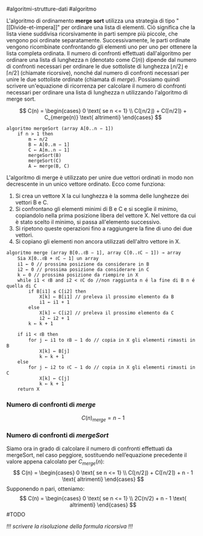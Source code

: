 #algoritmi-strutture-dati  #algoritmo 

L'algoritmo di ordinamento **merge sort** utilizza una strategia di tipo "[[Divide-et-impera]]" per ordinare una lista di elementi. Ciò significa che la lista viene suddivisa ricorsivamente in parti sempre più piccole, che vengono poi ordinate separatamente. Successivamente, le parti ordinate vengono ricombinate confrontando gli elementi uno per uno per ottenere la lista completa ordinata. Il numero di confronti effettuati dall'algoritmo per ordinare una lista di lunghezza n (denotato come $C(n)$) dipende dal numero di confronti necessari per ordinare le due sottoliste di lunghezza $⌊n/2⌋$ e $⌈n/2⌉$ (chiamate ricorsive), nonché dal numero di confronti necessari per unire le due sottoliste ordinate (chiamata di *merge*). Possiamo quindi scrivere un'equazione di ricorrenza per calcolare il numero di confronti necessari per ordinare una lista di lunghezza n utilizzando l'algoritmo di merge sort.

$$
C(n) = 
\begin{cases}
	0 \text{ se n <= 1}  \\
	C(⌊n/2⌋) + C(⌈n/2⌉) + C_{merge(n)} \text{ altrimenti}
\end{cases}
$$

```
algoritmo mergeSort (array A[0..n − 1])  
	if n > 1 then  
		m ← n/2  
		B ← A[0..m − 1]  
		C ← A[m..n − 1]  
		mergeSort(B)  
		mergeSort(C)  
		A ← merge(B, C)
```

L'algoritmo di merge è utilizzato per unire due vettori ordinati in modo non decrescente in un unico vettore ordinato. Ecco come funziona:

1.  Si crea un vettore X la cui lunghezza è la somma delle lunghezze dei vettori B e C.
2.  Si confrontano gli elementi minimi di B e C e si sceglie il minimo, copiandolo nella prima posizione libera del vettore X. Nel vettore da cui è stato scelto il minimo, si passa all'elemento successivo.
3.  Si ripetono queste operazioni fino a raggiungere la fine di uno dei due vettori.
4.  Si copiano gli elementi non ancora utilizzati dell'altro vettore in X.

```
algoritmo merge (array B[0..ℓB − 1], array C[0..ℓC − 1]) → array
	Sia X[0..ℓB + ℓC − 1] un array
	i1 ← 0 // prossima posizione da considerare in B  
	i2 ← 0 // prossima posizione da considerare in C  
	k ← 0 // prossima posizione da riempire in X
	while i1 < ℓB and i2 < ℓC do //non raggiunta n ́e la fine di B n ́e quella di C
		if B[i1] ≤ C[i2] then
			X[k] ← B[i1] // preleva il prossimo elemento da B
			i1 ← i1 + 1
		else
			X[k] ← C[i2] // preleva il prossimo elemento da C
			i2 ← i2 + 1
		k ← k + 1
	
	if i1 < ℓB then  
		for j ← i1 to ℓB − 1 do // copia in X gli elementi rimasti in B  
			X[k] ← B[j]  
			k ← k + 1  
	else  
		for j ← i2 to ℓC − 1 do // copia in X gli elementi rimasti in C  
			X[k] ← C[j]  
			k ← k + 1  
	return X
```

### Numero di confronti di *merge*

$$C(n)_{merge} = n - 1$$

### Numero di confronti di *mergeSort*

Siamo ora in grado di calcolare il numero di confronti effettuati da mergeSort, nel caso peggiore, sostituendo nell’equazione precedente il valore appena calcolato per $C_{merge}(n)$:
$$
C(n) = 
\begin{cases}
	0 \text{ se n <= 1}  \\
	C(⌊n/2⌋) + C(⌈n/2⌉) + n - 1 \text{ altrimenti}
\end{cases}
$$
Supponendo n pari, otteniamo:
$$
C(n) = 
\begin{cases}
	0 \text{ se n <= 1}  \\
	2C(n/2) + n - 1 \text{ altrimenti}
\end{cases}
$$
#TODO 

_!!! scrivere la risoluzione della formula ricorsiva !!!_
